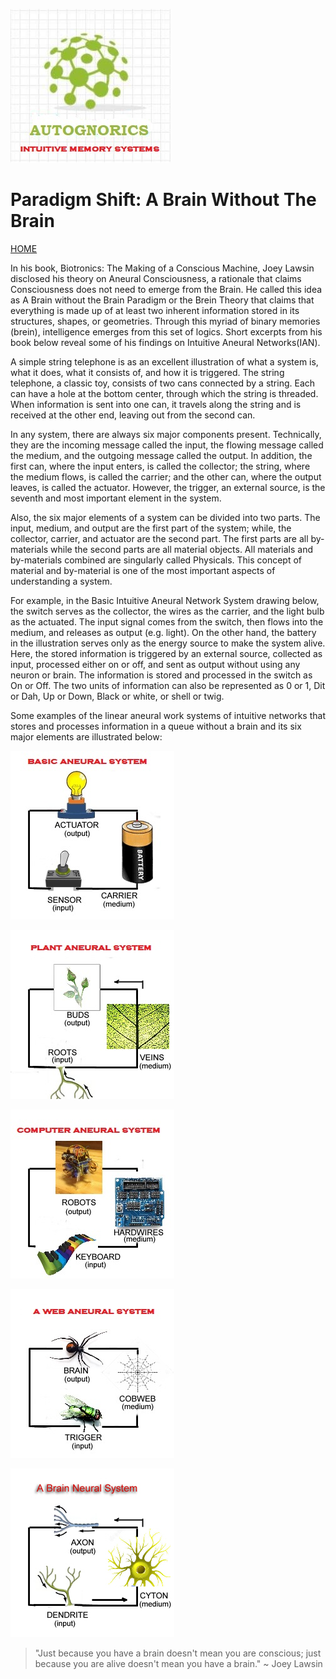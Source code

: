 ![Autognorics](IMS.jpg)
# Paradigm Shift: A Brain Without The Brain
[HOME](https://autognorics.github.io/) 

In his book, Biotronics: The Making of a Conscious Machine, Joey Lawsin disclosed his theory on Aneural Consciousness, a rationale that claims Consciousness does not need to emerge from the Brain. He called this idea as A Brain without the Brain Paradigm or the Brein Theory that claims that everything is made up of at least two inherent information stored in its structures, shapes, or geometries. Through this myriad of binary memories (brein), intelligence emerges from this set of logics. Short excerpts from his book below reveal some of his findings on Intuitive Aneural Networks(IAN).

A simple string telephone is as an excellent illustration of what a system is, what it does, what it consists of, and how it is triggered. The string telephone, a classic toy, consists of two cans connected by a string. Each can have a hole at the bottom center, through which the string is threaded. When information is sent into one can, it travels along the string and is received at the other end, leaving out from the second can.

In any system, there are always six major components present. Technically, they are the incoming message called the input, the flowing message called the medium, and the outgoing message called the output. In addition, the first can, where the input enters, is called the collector; the string, where the medium flows, is called the carrier; and the other can, where the output leaves, is called the actuator. However, the trigger, an external source, is the seventh and most important element in the system.

Also, the six major elements of a system can be divided into two parts. The input, medium, and output are the first part of the system; while, the collector, carrier, and actuator are the second part. The first parts are all by-materials while the second parts are all material objects. All materials and by-materials combined are singularly called Physicals. This concept of material and by-material is one of the most important aspects of understanding a system.

For example, in the Basic Intuitive Aneural Network System drawing below, the switch serves as the collector, the wires as the carrier, and the light bulb as the actuated. The input signal comes from the switch, then flows into the medium, and releases as output (e.g. light). On the other hand, the battery in the illustration serves only as the energy source to make the system alive. Here, the stored information is triggered by an external source, collected as input, processed either on or off, and sent as output without using any neuron or brain. The information is stored and processed in the switch as On or Off. The two units of information can also be represented as 0 or 1, Dit or Dah, Up or Down, Black or white, or shell or twig.

Some examples of the linear aneural work systems of intuitive networks that stores and processes information in a queue without a brain and its six major elements are illustrated below:

![Basic Aneural System](bulb.jpg)

![Plant Aneural System](plant.jpg)

![Computer Aneural System](cpu.jpg)

![Cobweb Aneural System](web.jpg)

![Brain Neural System](cells.jpg)


> "Just because you have a brain doesn't mean you are conscious;
just because you are alive doesn't mean you have a brain."
~ Joey Lawsin
